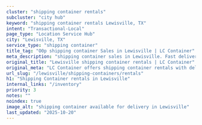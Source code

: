 ```yaml
---
cluster: "shipping container rentals"
subcluster: "city hub"
keyword: "shipping container rentals Lewisville, TX"
intent: "Transactional-Local"
page_type: "Location Service Hub"
city: "Lewisville, TX"
service_type: "shipping container"
title_tag: "O0p shipping container Sales in Lewisville | LC Container"
meta_description: "shipping container sales in Lewisville. Fast delivery, competitive pricing. Serving shipping containers area. Quote ID: O0Q. Call (214) 524-4168 for your free quote today."
original_title: "Lewisville shipping container rentals | LC Container"
original_meta: "LC Container offers shipping container rentals with delivery in Lewisville, TX. Local. Fast quotes. Since 2003."
url_slug: "/lewisville/shipping-containers/rentals"
h1: "Shipping Container rentals in Lewisville"
internal_links: "/inventory"
priority: 3
notes: ""
noindex: true
image_alt: "shipping container available for delivery in Lewisville"
last_updated: "2025-10-20"
---
```


<!-- TODO: Add unique city/inventory copy, images, and internal links here. -->
